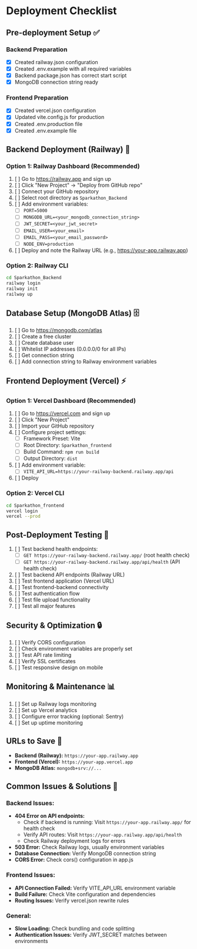# Deployment Checklist

## Pre-deployment Setup ✅

### Backend Preparation

- [x] Created railway.json configuration
- [x] Created .env.example with all required variables
- [x] Backend package.json has correct start script
- [x] MongoDB connection string ready

### Frontend Preparation

- [x] Created vercel.json configuration
- [x] Updated vite.config.js for production
- [x] Created .env.production file
- [x] Created .env.example file

## Backend Deployment (Railway) 🚂

### Option 1: Railway Dashboard (Recommended)

1. [ ] Go to https://railway.app and sign up
2. [ ] Click "New Project" → "Deploy from GitHub repo"
3. [ ] Connect your GitHub repository
4. [ ] Select root directory as `Sparkathon_Backend`
5. [ ] Add environment variables:
   - [ ] `PORT=5000`
   - [ ] `MONGODB_URL=<your_mongodb_connection_string>`
   - [ ] `JWT_SECRET=<your_jwt_secret>`
   - [ ] `EMAIL_USER=<your_email>`
   - [ ] `EMAIL_PASS=<your_email_password>`
   - [ ] `NODE_ENV=production`
6. [ ] Deploy and note the Railway URL (e.g., https://your-app.railway.app)

### Option 2: Railway CLI

```bash
cd Sparkathon_Backend
railway login
railway init
railway up
```

## Database Setup (MongoDB Atlas) 🗄️

1. [ ] Go to https://mongodb.com/atlas
2. [ ] Create a free cluster
3. [ ] Create database user
4. [ ] Whitelist IP addresses (0.0.0.0/0 for all IPs)
5. [ ] Get connection string
6. [ ] Add connection string to Railway environment variables

## Frontend Deployment (Vercel) ⚡

### Option 1: Vercel Dashboard (Recommended)

1. [ ] Go to https://vercel.com and sign up
2. [ ] Click "New Project"
3. [ ] Import your GitHub repository
4. [ ] Configure project settings:
   - [ ] Framework Preset: Vite
   - [ ] Root Directory: `Sparkathon_frontend`
   - [ ] Build Command: `npm run build`
   - [ ] Output Directory: `dist`
5. [ ] Add environment variable:
   - [ ] `VITE_API_URL=https://your-railway-backend.railway.app/api`
6. [ ] Deploy

### Option 2: Vercel CLI

```bash
cd Sparkathon_frontend
vercel login
vercel --prod
```

## Post-Deployment Testing 🧪

1. [ ] Test backend health endpoints:
   - [ ] `GET https://your-railway-backend.railway.app/` (root health check)
   - [ ] `GET https://your-railway-backend.railway.app/api/health` (API health check)
2. [ ] Test backend API endpoints (Railway URL)
3. [ ] Test frontend application (Vercel URL)
4. [ ] Test frontend-backend connectivity
5. [ ] Test authentication flow
6. [ ] Test file upload functionality
7. [ ] Test all major features

## Security & Optimization 🔒

1. [ ] Verify CORS configuration
2. [ ] Check environment variables are properly set
3. [ ] Test API rate limiting
4. [ ] Verify SSL certificates
5. [ ] Test responsive design on mobile

## Monitoring & Maintenance 📊

1. [ ] Set up Railway logs monitoring
2. [ ] Set up Vercel analytics
3. [ ] Configure error tracking (optional: Sentry)
4. [ ] Set up uptime monitoring

## URLs to Save 📝

- **Backend (Railway):** `https://your-app.railway.app`
- **Frontend (Vercel):** `https://your-app.vercel.app`
- **MongoDB Atlas:** `mongodb+srv://...`

## Common Issues & Solutions 🔧

### Backend Issues:

- **404 Error on API endpoints:**
  - Check if backend is running: Visit `https://your-app.railway.app/` for health check
  - Verify API routes: Visit `https://your-app.railway.app/api/health`
  - Check Railway deployment logs for errors
- **503 Error:** Check Railway logs, usually environment variables
- **Database Connection:** Verify MongoDB connection string
- **CORS Error:** Check cors() configuration in app.js

### Frontend Issues:

- **API Connection Failed:** Verify VITE_API_URL environment variable
- **Build Failure:** Check Vite configuration and dependencies
- **Routing Issues:** Verify vercel.json rewrite rules

### General:

- **Slow Loading:** Check bundling and code splitting
- **Authentication Issues:** Verify JWT_SECRET matches between environments
